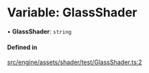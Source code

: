 # Variable: GlassShader

• **GlassShader**: `string`

#### Defined in

[src/engine/assets/shader/test/GlassShader.ts:2](https://github.com/Orillusion/orillusion/blob/main/src/engine/assets/shader/test/GlassShader.ts#L2)
